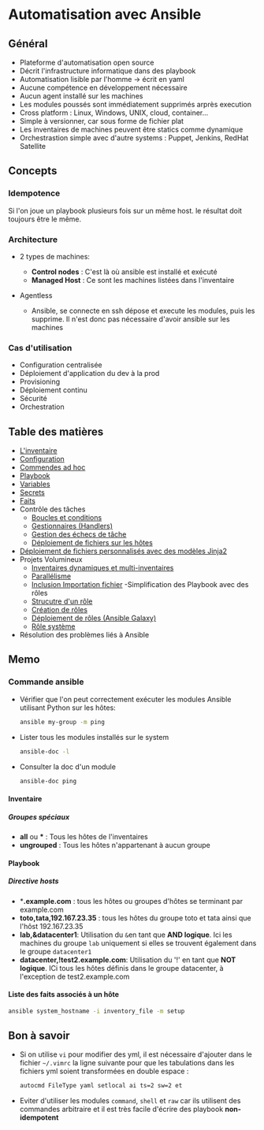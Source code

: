 # Automatisation avec Ansible

## Général

- Plateforme d'automatisation open source
- Décrit l'infrastructure informatique dans des playbook
- Automatisation lisible par l'homme -> écrit en yaml
- Aucune compétence en développement nécessaire
- Aucun agent installé sur les machines
- Les modules poussés sont immédiatement supprimés arprès execution
- Cross platform : Linux, Windows, UNIX, cloud, container...
- Simple à versionner, car sous forme de fichier plat
- Les inventaires de machines peuvent être statics comme dynamique
- Orchestrastion simple avec d'autre systems : Puppet, Jenkins, RedHat Satellite

## Concepts

### Idempotence

Si l'on joue un playbook plusieurs fois sur un même host. le résultat doit toujours être le même.

### Architecture

- 2 types de machines:
  - **Control nodes** : C'est là où ansible est installé et exécuté
  - **Managed Host** : Ce sont les machines listées dans l'inventaire

- Agentless
  - Ansible, se connecte en ssh dépose et execute les modules, puis les supprime. Il n'est donc pas nécessaire d'avoir ansible sur les machines

### Cas d'utilisation

- Configuration centralisée
- Déploiement d'application du dev à la prod
- Provisioning
- Déploiement continu
- Sécurité
- Orchestration

## Table des matières

- [L'inventaire](./01_inventaire/inventaire.md)
- [Configuration](./02_configuration/configuration.md)
- [Commendes ad hoc](./03_commande-ad-hoc/command.md)
- [Playbook](./04_playbook/playbook.md)
- [Variables](./05_variables/variables.md)
- [Secrets](./06_secrets/secrets.md)
- [Faits](./07_faits/faits.md)
- Contrôle des tâches
  - [Boucles et conditions](./08_controle-taches/boucles-conditions.md)
  - [Gestionnaires (Handlers)](./08_controle-taches/gestionnaires.md)
  - [Gestion des échecs de tâche](./08_controle-taches/echecs-tache.md)
  - [Déploiement de fichiers sur les hôtes](./09_deploiement_fichiers_hotes/deploiement_fichiers_hotes.md)
- [Déploiement de fichiers personnalisés avec des modèles Jinja2](./09_deploiement_fichiers_hotes/fichiers-perso-jinja2.md)
- Projets Volumineux
  - [Inventaires dynamiques et multi-inventaires](./10_projets-volumineux/inventaire-dynamique.md)
  - [Parallélisme](./10_projets-volumineux/parallelisme.md)
  - [Inclusion Importation fichier](./10_projets-volumineux/inclusion_importation_fichiers.md)
-Simplification des Playbook avec des rôles
  - [Strucutre d'un rôle](./11_simplification-playbook/structure-role.md)
  - [Création de rôles](./11_simplification-playbook/creation-role.md)
  - [Déploiement de rôles (Ansible Galaxy)](./11_simplification-playbook/deploiement-role.md)
  - [Rôle système](./11_simplification-playbook/role-systeme.md)
- Résolution des problèmes liés à Ansible

## Memo

### Commande ansible

- Vérifier que l'on peut correctement exécuter les modules Ansible utilisant Python sur les hôtes:

    ```sh
    ansible my-group -m ping
    ```

- Lister tous les modules installés sur le system

    ```sh
    ansible-doc -l
    ```

- Consulter la doc d'un module

    ```sh
    ansible-doc ping
    ```

#### Inventaire

##### Groupes spéciaux

- **all** ou **\*** : Tous les hôtes de l'inventaires
- **ungrouped** : Tous les hôtes n'appartenant à aucun groupe

#### Playbook

##### Directive hosts

- ***.example.com** : tous les hôtes ou groupes d'hôtes se terminant par example.com
- **toto,tata,192.167.23.35** : tous les hôtes du groupe toto et tata ainsi que l'hôst 192.167.23.35
- **lab,&datacenter1**: Utilisation du `&`en tant que **AND logique**. Ici les machines du groupe `lab` uniquement si elles se trouvent également dans le groupe `datacenter1`
- **datacenter,!test2.example.com**: Utilisation du '!' en tant que **NOT logique**. ICi tous les hôtes définis dans le groupe datacenter, à l'exception de test2.example.com

#### Liste des faits associés à un hôte

```sh
ansible system_hostname -i inventory_file -m setup
```

## Bon à savoir

- Si on utilise `vi` pour modifier des yml, il est nécessaire d'ajouter dans le fichier `~/.vimrc` la ligne suivante pour que les tabulations dans les fichiers yml soient transformées en double espace :

  ```sh
  autocmd FileType yaml setlocal ai ts=2 sw=2 et
  ```

- Eviter d'utiliser les modules `command`, `shell` et `raw` car ils utilisent des commandes arbitraire et il est très facile d'écrire des playbook **non-idempotent**
